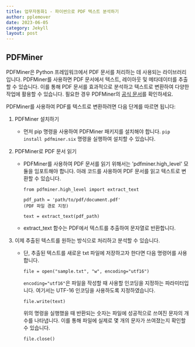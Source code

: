 ```yaml
---
title: 업무자동화1 - 파이썬으로 PDF 텍스트 분석하기 
author: pplemover
date: 2023-06-05
category: Jekyll
layout: post
---
```


## PDFMiner

PDFMiner은 Python 프레임워크에서 PDF 문서를 처리하는 데 사용되는 라이브러리입니다. PDFMiner를 사용하면 PDF 문서에서 텍스트, 레이아웃 및 메타데이터를 추출할 수 있습니다. 이를 통해 PDF 문서를 효과적으로 분석하고 텍스트로 변환하여 다양한 작업에 활용할 수 있습니다. 필요한 경우 PDFMiner의 [공식 문서](https://pdfminersix.readthedocs.io/)를 확인하세요. 

PDFMiner를 사용하여 PDF를 텍스트로 변환하려면 다음 단계를 따르면 됩니다:

1. PDFMiner 설치하기
   - 먼저 pip 명령을 사용하여 PDFMiner 패키지를 설치해야 합니다. `pip install pdfminer.six` 명령을 실행하여 설치할 수 있습니다.
  
2. PDFMiner로 PDF 문서 읽기
   - PDFMiner를 사용하여 PDF 문서를 읽기 위해서는 'pdfminer.high_level' 모듈을 임포트해야 합니다. 아래 코드를 사용하여 PDF 문서를 읽고 텍스트로 변환할 수 있습니다.
      ```
      from pdfminer.high_level import extract_text

      pdf_path = 'path/to/pdf/document.pdf'
      (PDF 파일 경로 지정)

      text = extract_text(pdf_path)
      ```
    - extract_text 함수는 PDF에서 텍스트를 추출하여 문자열로 반환합니다. 

3. 이제 추출된 텍스트를 원하는 방식으로 처리하고 분석할 수 있습니다. 
   - 단, 추출된 텍스트를 새로운 txt 파일에 저장하고자 한다면 다음 명령어를 사용합니다.  
      ```
      file = open("sample.txt", "w", encoding="utf16")
      ```
      `encoding="utf16"`은 파일을 작성할 때 사용할 인코딩을 지정하는 파라미터입니다. 여기서는 UTF-16 인코딩을 사용하도록 지정하였습니다. 

      ```
      file.write(text)
      ```
      위의 명령을 실행했을 때 반환되는 숫자는 파일에 성공적으로 쓰여진 문자의 개수를 나타냅니다. 이를 통해 파일에 실제로 몇 개의 문자가 쓰여졌는지 확인할 수 있습니다.

      ```
      file.close()
      ```




